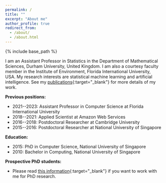 ```yaml
---
permalink: /
title: ""
excerpt: "About me"
author_profile: true
redirect_from: 
  - /about/
  - /about.html
---
```


{% include base_path %}

I am an Assistant Professor in Statistics in the Department of Mathematical Sciences, Durham University, United Kingdom. I am also a courtesy faculty member in the Institute of Environment, Florida International University, USA. My research interests are statistical machine learning and artificial intelligence. See my [publications](https://nvcuong.github.io/publications/){:target="_blank"} for more details of my work.

**Previous positions:** 
- 2021--2023: Assistant Professor in Computer Science at Florida International University
- 2018--2021: Applied Scientist at Amazon Web Services
- 2016--2018: Postdoctoral Researcher at Cambridge University
- 2015--2016: Postdoctoral Researcher at National University of Singapore

**Education:**
- 2015: PhD in Computer Science, National University of Singapore
- 2010: Bachelor in Computing, National University of Singapore

**Prospective PhD students:** 
- Please read [this information](https://nvcuong.github.io/prospective_students/){:target="_blank"} if you want to work with me for PhD research.
